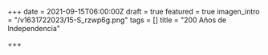 +++
date = 2021-09-15T06:00:00Z
draft = true
featured = true
imagen_intro = "/v1631722023/15-S_rzwp6g.png"
tags = []
title = "200 Años de Independencia"

+++
